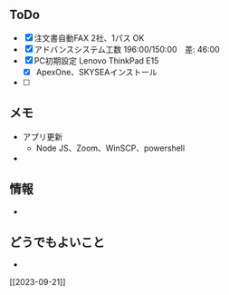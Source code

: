 ## ToDo
- [x] 注文書自動FAX 2社、1パス OK
- [x] アドバンスシステム工数 196:00/150:00　差: 46:00
- [x] PC初期設定 Lenovo ThinkPad E15
	- [x] ApexOne、SKYSEAインストール
- [ ] 


## メモ
- アプリ更新
	- Node JS、Zoom、WinSCP、powershell
- 


## 情報
- 


## どうでもよいこと
- 


[[2023-09-21]]

